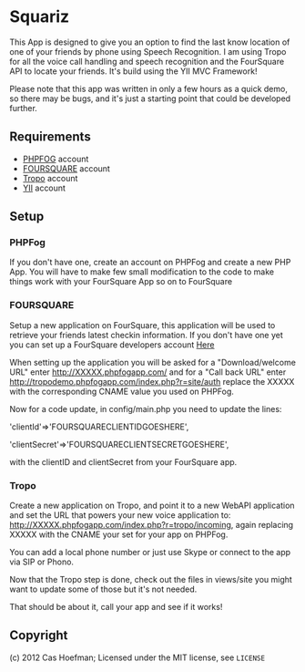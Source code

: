 # Squariz

This App is designed to give you an option to find the last know location of 
one of your friends by phone using Speech Recognition. I am using Tropo for all 
the voice call handling and speech recognition and the FourSquare API to locate 
your friends. It's build using the YII MVC Framework!

Please note that this app was written in only a few hours as a quick demo, so 
there may be bugs, and it's just a starting point that could be developed 
further.

## Requirements

* [PHPFOG](http://phpfog.com) account
* [FOURSQUARE](http://www.foursquare.com) account
* [Tropo](http://www.tropo.com) account
* [YII](http://www.yiiframework.com) account

## Setup

### PHPFog

If you don't have one, create an account on PHPFog and create a new PHP App. 
You will have to make few small modification to the code to make things work 
with your FourSquare App so on to FourSquare

### FOURSQUARE

Setup a new application on FourSquare, this application will be used to 
retrieve your friends latest checkin information. If you don't have one yet you 
can set up a FourSquare developers account [Here](https://developer.foursquare.com/)

When setting up the application you will be asked for a "Download/welcome URL" 
enter http://XXXXX.phpfogapp.com/ and for a "Call back URL" enter 
http://tropodemo.phpfogapp.com/index.php?r=site/auth replace the XXXXX with the 
corresponding CNAME value you used on PHPFog.

Now for a code update, in config/main.php you need to update the lines:

'clientId'=>'FOURSQUARECLIENTIDGOESHERE',

'clientSecret'=>'FOURSQUARECLIENTSECRETGOESHERE',

with the clientID and clientSecret from your FourSquare app.

### Tropo

Create a new application on Tropo, and point it to a new WebAPI application and 
set the URL that powers your new voice application to: 
http://XXXXX.phpfogapp.com/index.php?r=tropo/incoming, again replacing XXXXX
with the CNAME your set for your app on PHPFog.

You can add a local phone number or just use Skype or connect to the app via 
SIP or Phono.


Now that the Tropo step is done, check out the files in views/site you might 
want to update some of those but it's not needed.

That should be about it, call your app and see if it works!


## Copyright

(c) 2012 Cas Hoefman; Licensed under the MIT license, see `LICENSE`
